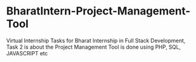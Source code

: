 # BharatIntern-Project-Management-Tool
Virtual Internship Tasks for Bharat Internship in Full Stack Development, Task 2 is about the Project Management Tool is done using PHP, SQL, JAVASCRIPT etc
